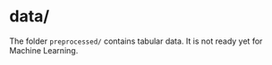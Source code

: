 # data/

The folder `preprocessed/` contains tabular data. It is not ready yet for Machine Learning. 